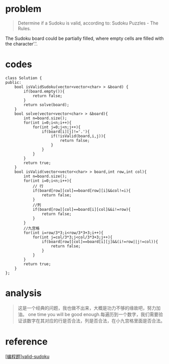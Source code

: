 # problem
>Determine if a Sudoku is valid, according to: Sudoku Puzzles - The Rules.

The Sudoku board could be partially filled, where empty cells are filled with the character'.'.

# codes
```
class Solution {
public:
    bool isValidSudoku(vector<vector<char> > &board) {
        if(board.empty()){
            return false;
        }
        return solve(board);
    }
    bool solve(vector<vector<char> > &board){
        int n=board.size();
        for(int i=0;i<n;i++){
            for(int j=0;j<n;j++){
                if(board[i][j]!='.'){
                    if(!isValid(board,i,j)){
                        return false;
                    }
                }
            }
        }
        return true;
    }
    bool isValid(vector<vector<char> > board,int row,int col){
        int n=board.size();
        for(int i=0;i<n;i++){
            // 行
            if(board[row][col]==board[row][i]&&col!=i){ 
                return false;
            }
            //列
            if(board[row][col]==board[i][col]&&i!=row){
                return false;
            }
        }
        //九宫格
        for(int i=row/3*3;i<row/3*3+3;i++){
            for(int j=col/3*3;j<col/3*3+3;j++){
                if(board[row][col]==board[i][j]&&(i!=row||j!=col)){
                    return false;
                }
            }
        }
        return true;
    }
};
```

# analysis
>这是一个经典的问题，我也做不出来，大概是功力不够的缘故吧，努力加油。 one time you will be good enough.每遍历到一个数字，我们需要验证该数字在其对应的行是否合法，列是否合法，在小九宫格里面是否合法。

# reference
[[编程题]valid-sudoku][1]


[1]: https://www.nowcoder.com/questionTerminal/8240bcdab4eb496fb6c4ba634fc67921
